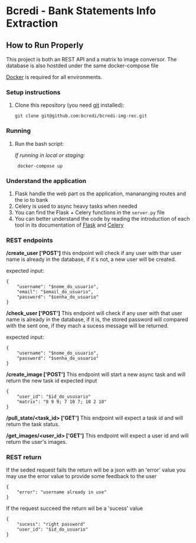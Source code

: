 # Bcredi - Bank Statements Info Extraction

## How to Run Properly

This project is both an REST API and a matrix to image conversor.
The database is also hostded under the same docker-compose file

[Docker](https://www.docker.com/) is required for all environments.

### Setup instructions

1. Clone this repository (you need [git](https://git-scm.com/) installed):
  
    `git clone git@github.com:bcredi/bcredi-img-rec.git`

### Running

1. Run the bash script:

   *If running in local or staging:*

        docker-compose up

### Understand the application

1. Flask handle the web part os the application, manananging routes and the io to bank
2. Celery is used to async heavy tasks when needed
3. You can find the Flask + Celery functions in the `server.py` file
4. You can better understand the code by reading the introduction of each tool
in its documentation of [Flask](http://flask.pocoo.org/docs/1.0/quickstart/#a-minimal-application) and [Celery](http://docs.celeryproject.org/en/latest/getting-started/introduction.html)

### REST endpoints

**/create_user ['POST']**
this endpoint will check if any user with thar user name is already in the database,
if it`s not, a new user will be created.

expected input:
```
{
    "username": "$nome_do_usuario",
    "email": "$email_do_usuario",
    "password": "$senha_do_usuario"
}
```

**/check_user ['POST']**
This endpoint will check if any user with that user name is already in the database,
if it is, the stored password will compared with the sent one, if they mach a sucess
message will be returned.

expected input:
```
{
    "username": "$nome_do_usuario",
    "password": "$senha_do_usuario"
}
```

**/create_image ['POST']**
This endpoint will start a new async task and will return the new task id
expected input 
```
{   
    "user_id": "$id_do_ususario"
	"matrix": "8 9 9; 7 10 7; 10 2 10"
}
```

**/pull_state/<task_id> ['GET']**
This endpoint will expect a task id and will return the task status.

**/get_images/<user_id> ['GET']**
This endpoint will expect a user id and will return the user's images.

### REST return

If the seded request fails the return will be a json with an 'error' value
you may use the error value to provide some feedback to the user
``` 
{
    "error": "username already in use"
}
```

If the request succeed the return wil be a 'sucess' value
```
{
    "sucess": "right password"
    "user_id": "$id_do_usuario"
}
```
